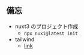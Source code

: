 ## 備忘

- nuxt3 のプロジェクト作成
  - `npx nuxi@latest init`
- tailwind
  - [link](https://tailwindcss.com/docs/guides/nuxtjs#standard)
